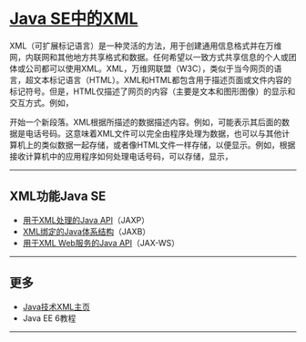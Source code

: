 #   [Java SE中的XML](https://docs.oracle.com/javase/8/docs/technotes/guides/xml/index.html)

XML（可扩展标记语言）是一种灵活的方法，用于创建通用信息格式并在万维网，内联网和其他地方共享格式和数据。任何希望以一致方式共享信息的个人或团体或公司都可以使用XML。XML，万维网联盟（W3C），类似于当今网页的语言，超文本标记语言（HTML）。XML和HTML都包含用于描述页面或文件内容的标记符号。但是，HTML仅描述了网页的内容（主要是文本和图形图像）的显示和交互方式。例如，<P>开始一个新段落。XML根据所描述的数据描述内容。例如，<PHONENUM>可能表示其后面的数据是电话号码。这意味着XML文件可以完全由程序处理为数据，也可以与其他计算机上的类似数据一起存储，或者像HTML文件一样存储，以便显示。例如，根据接收计算机中的应用程序如何处理电话号码，可以存储，显示，

----

##  XML功能Java SE
-   [用于XML处理的Java API](jaxp.md)（JAXP）
-   [XML绑定的Java体系结构](https://docs.oracle.com/javase/8/docs/technotes/guides/xml/jaxb/index.html)（JAXB）
-   [用于XML Web服务的Java API](https://docs.oracle.com/javase/8/docs/technotes/guides/xml/jax-ws/index.html)（JAX-WS）

----
##  更多
-   [Java技术XML主页](https://www.oracle.com/technetwork/java/javase/tech/index-jsp-137636.html)
-   Java EE 6教程

----

